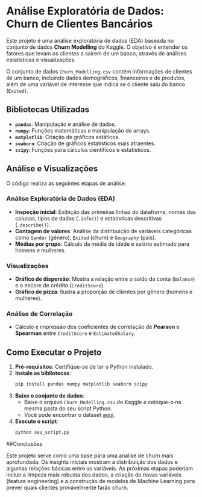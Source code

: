 # Análise Exploratória de Dados: Churn de Clientes Bancários

Este projeto é uma análise exploratória de dados (EDA) baseada no conjunto de dados **Churn Modelling** do Kaggle. O objetivo é entender os fatores que levam os clientes a saírem de um banco, através de análises estatísticas e visualizações.

O conjunto de dados `Churn_Modelling.csv` contém informações de clientes de um banco, incluindo dados demográficos, financeiros e de produtos, além de uma variável de interesse que indica se o cliente saiu do banco (`Exited`).

## Bibliotecas Utilizadas

- **`pandas`**: Manipulação e análise de dados.
- **`numpy`**: Funções matemáticas e manipulação de arrays.
- **`matplotlib`**: Criação de gráficos estáticos.
- **`seaborn`**: Criação de gráficos estatísticos mais atraentes.
- **`scipy`**: Funções para cálculos científicos e estatísticos.

## Análise e Visualizações

O código realiza as seguintes etapas de análise:

### Análise Exploratória de Dados (EDA)

- **Inspeção inicial**: Exibição das primeiras linhas do dataframe, nomes das colunas, tipos de dados (`.info()`) e estatísticas descritivas (`.describe()`).
- **Contagem de valores**: Análise da distribuição de variáveis categóricas como `Gender` (gênero), `Exited` (churn) e `Geography` (país).
- **Médias por grupo**: Cálculo da média de idade e salário estimado para homens e mulheres.

### Visualizações

- **Gráfico de dispersão**: Mostra a relação entre o saldo da conta (`Balance`) e o escore de crédito (`CreditScore`).
- **Gráfico de pizza**: Ilustra a proporção de clientes por gênero (homens e mulheres).

### Análise de Correlação

- Cálculo e impressão dos coeficientes de correlação de **Pearson** e **Spearman** entre `CreditScore` e `EstimatedSalary`.

## Como Executar o Projeto

1.  **Pré-requisitos**: Certifique-se de ter o Python instalado.
2.  **Instale as bibliotecas**:
    ```bash
    pip install pandas numpy matplotlib seaborn scipy
    ```
3.  **Baixe o conjunto de dados**:
    - Baixe o arquivo `Churn_Modelling.csv` do Kaggle e coloque-o na mesma pasta do seu script Python.
    - Você pode encontrar o dataset [aqui](https://www.kaggle.com/datasets/shrutimechlearn/churn-modelling).
4.  **Execute o script**:
    ```bash
    python seu_script.py
    ```
    
##Conclusões

Este projeto serve como uma base para uma análise de churn mais aprofundada. Os insights iniciais mostram a distribuição dos dados e algumas relações básicas entre as variáveis. As próximas etapas poderiam incluir a limpeza mais robusta dos dados, a criação de novas variáveis (feature engineering) e a construção de modelos de Machine Learning para prever quais clientes provavelmente farão churn.
